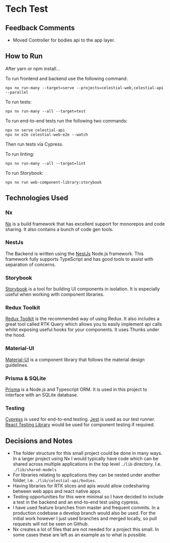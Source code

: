 # Tech Test

## Feedback Comments

- Moved Controller for bodies api to the app layer.

## How to Run

After yarn or npm install...

To run frontend and backend use the following command:

```
npx nx run-many --target=serve --projects=celestial-web,celestial-api --parallel
```

To run tests:

```
npx nx run-many --all --target=test
```

To run end-to-end tests run the following two commands:

```
npx nx serve celestial-api
npx nx e2e celestial-web-e2e --watch
```

Then run tests via Cypress.

To run linting:

```
npx nx run-many --all --target=lint
```

To run Storybook:

```
npx nx run web-component-library:storybook
```

## Technologies Used

### Nx

[Nx](https://nx.dev/) is a build framework that has excellent support for monorepos and code sharing. It also contains a bunch of code gen tools.

### NestJs

The Backend is written using the [NestJs](https://nestjs.com/) Node.js framework. This framework fully supports TypeScript and has good tools to assist with separation of concerns.

### Storybook

[Storybook](https://storybook.js.org/) is a tool for building UI components in isolation. It is especially useful when working with component libraries.

### Redux Toolkit

[Redux Toolkit](https://redux-toolkit.js.org/) is the recommended way of using Redux. It also includes a great tool called RTK Query which allows you to easily implement api calls whilst exposing useful hooks for your components. It uses Thunks under the hood.

### Material-UI

[Material-UI](https://material-ui.com/) is a component library that follows the material design guidelines.

### Prisma & SQLite

[Prisma](https://www.prisma.io/) is a Node.js and Typescript ORM. It is used in this project to interface with an SQLite database.

### Testing

[Cypress](https://www.cypress.io/) is used for end-to-end testing. [Jest](https://jestjs.io/) is used as our test runner. [React Testing Library](https://testing-library.com/docs/react-testing-library/intro/) would be used for component testing if required.

## Decisions and Notes

- The folder structure for this small project could be done in many ways. In a larger project using Nx I would typically have code which can be shared across multiple applications in the top level `./lib` directory. I.e. `./lib/shared-models`
- For libraries relating to applications they can be nested under another folder, i.e. `./lib/celestial-api/bodies`.
- Having libraries for RTK slices and apis would allow codesharing between web apps and react native apps.
- Testing opportunities for this were minimal so I have decided to include a test in the backend and an end-to-end test using cypress.
- I have used feature branches from master and frequent commits. In a production codebase a develop branch would also be used. For the initial work however I just used branches and merged locally, so pull requests will not be seen on Github.
- Nx creates a lot of files that are not needed for a project this small. In some cases these are left as an example as to what is possible.
